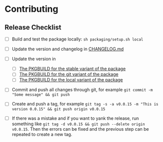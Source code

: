# Contributing

## Release Checklist

- [ ] Build and test the package locally: `sh packaging/setup.sh local`

- [ ] Update the version and changelog in [CHANGELOG.md](CHANGELOG.md)

- [ ] Update the version in 
  - [ ] [The PKGBUILD for the stable variant of the package](packaging/python-pyrunning/PKGBUILD)
  - [ ] [The PKGBUILD for the git variant of the package](packaging/python-pyrunning-git/PKGBUILD)
  - [ ] [The PKGBUILD for the local variant of the package](packaging/python-pyrunning-local/PKGBUILD)

- [ ] Commit and push all changes through git, for example `git commit -m "Some message" && git push`

- [ ] Create and push a tag, for example `git tag -s -a v0.0.15 -m "This is version 0.0.15" && git push origin v0.0.15`
- [ ] If there was a mistake and if you want to yank the release, run something like `git tag -d v0.0.15 && git push --delete origin v0.0.15`. Then the errors can be fixed and the previous step can be repeated to create a new tag.